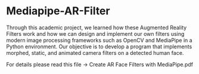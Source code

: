 # Mediapipe-AR-Filter
Through this academic project, we learned how these Augmented Reality Filters work and how we can design and implement our own filters using modern image processing frameworks such as OpenCV and MediaPipe in a Python environment.  Our objective is to develop a program that implements morphed, static, and animated camera filters on a detected human face.


For details please read this file -> Create AR Face Filters with MediaPipe.pdf
